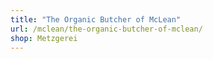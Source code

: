 ```yaml
---
title: "The Organic Butcher of McLean"
url: /mclean/the-organic-butcher-of-mclean/
shop: Metzgerei
---
```

